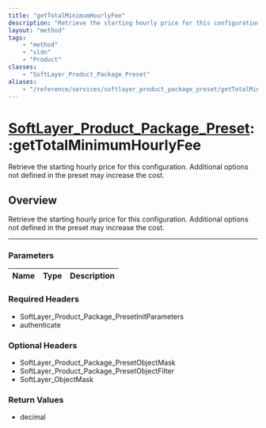 ```yaml
---
title: "getTotalMinimumHourlyFee"
description: "Retrieve the starting hourly price for this configuration. Additional options not defined in the preset may increase the... "
layout: "method"
tags:
    - "method"
    - "sldn"
    - "Product"
classes:
    - "SoftLayer_Product_Package_Preset"
aliases:
    - "/reference/services/softlayer_product_package_preset/getTotalMinimumHourlyFee"
---
```

# [SoftLayer_Product_Package_Preset](/reference/services/SoftLayer_Product_Package_Preset)::getTotalMinimumHourlyFee


Retrieve the starting hourly price for this configuration. Additional options not defined in the preset may increase the cost.


## Overview 
Retrieve the starting hourly price for this configuration. Additional options not defined in the preset may increase the cost.

-----

### Parameters 
|Name | Type | Description |
| --- | --- | --- |


### Required Headers
* SoftLayer_Product_Package_PresetInitParameters
* authenticate


### Optional Headers
* SoftLayer_Product_Package_PresetObjectMask
* SoftLayer_Product_Package_PresetObjectFilter
* SoftLayer_ObjectMask

### Return Values
* decimal




